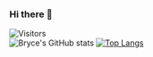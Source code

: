 ### Hi there 👋

<!--
**brycehills/brycehills** is a ✨ _special_ ✨ repository because its `README.md` (this file) appears on your GitHub profile.

Here are some ideas to get you started:

- 🔭 I’m currently working on ..
- 🌱 I’m currently learning ...
- 👯 I’m looking to collaborate on ...
- 🤔 I’m looking for help with ...
- 💬 Ask me about ...
- 📫 How to reach me: ...
- ⚡ Fun fact: ...
-->

![Visitors](https://api.visitorbadge.io/api/visitors?path=https%3A%2F%2Fgithub.com%2Fbrycehills&countColor=%23263759)  
![Bryce's GitHub stats](https://github-readme-stats.vercel.app/api?username=brycehills&count_private=true)
[![Top Langs](https://github-readme-stats.vercel.app/api/top-langs/?username=anuraghazra&layout=compact)](https://github.com/anuraghazra/github-readme-stats)


